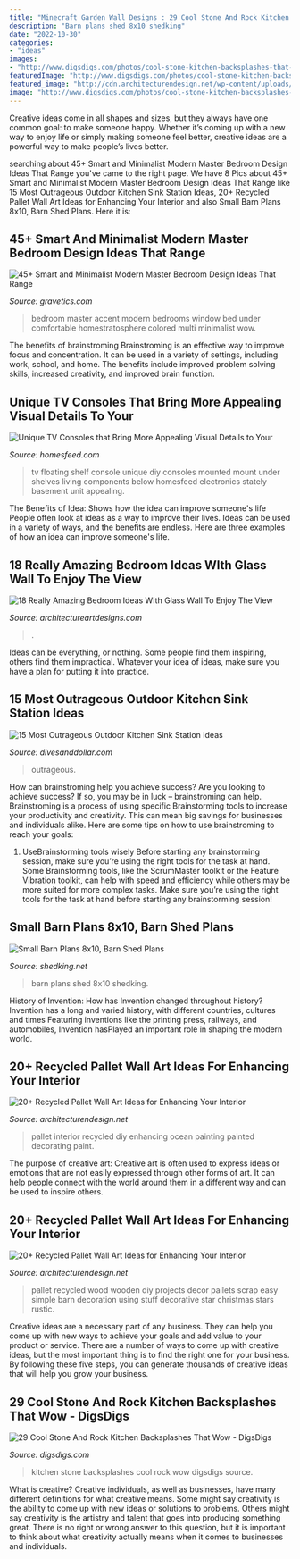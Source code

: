 ```yaml
---
title: "Minecraft Garden Wall Designs : 29 Cool Stone And Rock Kitchen Backsplashes That Wow"
description: "Barn plans shed 8x10 shedking"
date: "2022-10-30"
categories:
- "ideas"
images:
- "http://www.digsdigs.com/photos/cool-stone-kitchen-backsplashes-that-wow-3.jpg"
featuredImage: "http://www.digsdigs.com/photos/cool-stone-kitchen-backsplashes-that-wow-3.jpg"
featured_image: "http://cdn.architecturendesign.net/wp-content/uploads/2015/06/AD-Pallet-Wall-Art-6.jpg"
image: "http://www.digsdigs.com/photos/cool-stone-kitchen-backsplashes-that-wow-3.jpg"
---
```



Creative ideas come in all shapes and sizes, but they always have one common goal: to make someone happy. Whether it’s coming up with a new way to enjoy life or simply making someone feel better, creative ideas are a powerful way to make people’s lives better.

	

		
searching about 45+ Smart and Minimalist Modern Master Bedroom Design Ideas That Range you've came to the right page. We have 8 Pics about 45+ Smart and Minimalist Modern Master Bedroom Design Ideas That Range like 15 Most Outrageous Outdoor Kitchen Sink Station Ideas, 20+ Recycled Pallet Wall Art Ideas for Enhancing Your Interior and also Small Barn Plans 8x10, Barn Shed Plans. Here it is:
		
    
## 45+ Smart And Minimalist Modern Master Bedroom Design Ideas That Range

<img loading=lazy src="https://www.gravetics.com/wp-content/uploads/2017/08/Small-multi-colored-bedroom-with-comfortable-day-bed-under-window.jpg" onerror="this.onerror=null;this.src='https://tse4.mm.bing.net/th?id=OIP.h9Diuxk_jR7Jy3LnqPVZoQHaE4&amp;pid=15.1';" alt="45+ Smart and Minimalist Modern Master Bedroom Design Ideas That Range">

_Source: gravetics.com_

>bedroom master accent modern bedrooms window bed under comfortable homestratosphere colored multi minimalist wow. 

	

The benefits of brainstroming
Brainstroming is an effective way to improve focus and concentration. It can be used in a variety of settings, including work, school, and home. The benefits include improved problem solving skills, increased creativity, and improved brain function.

    
## Unique TV Consoles That Bring More Appealing Visual Details To Your

<img loading=lazy src="https://homesfeed.com/wp-content/uploads/2015/07/unique-tv-consoles-on-wall-mounted-tv-console-with-media-storage-plus-speaker-and-flat-tv-on-white-wall.jpg" onerror="this.onerror=null;this.src='https://tse3.mm.bing.net/th?id=OIP.QJfWAuyusVLgXDiE28ReDwHaKl&amp;pid=15.1';" alt="Unique TV Consoles that Bring More Appealing Visual Details to Your">

_Source: homesfeed.com_

>tv floating shelf console unique diy consoles mounted mount under shelves living components below homesfeed electronics stately basement unit appealing. 

	

The Benefits of Idea: Shows how the idea can improve someone's life
People often look at ideas as a way to improve their lives. Ideas can be used in a variety of ways, and the benefits are endless. Here are three examples of how an idea can improve someone's life.

    
## 18 Really Amazing Bedroom Ideas WIth Glass Wall To Enjoy The View

<img loading=lazy src="https://www.architectureartdesigns.com/wp-content/uploads/2015/09/1650.jpg" onerror="this.onerror=null;this.src='https://tse1.mm.bing.net/th?id=OIP.-VI7mqlc7TQEdRfLlJDFGgHaE7&amp;pid=15.1';" alt="18 Really Amazing Bedroom Ideas WIth Glass Wall To Enjoy The View">

_Source: architectureartdesigns.com_

>. 

	

Ideas can be everything, or nothing. Some people find them inspiring, others find them impractical. Whatever your idea of ideas, make sure you have a plan for putting it into practice.

    
## 15 Most Outrageous Outdoor Kitchen Sink Station Ideas

<img loading=lazy src="https://www.divesanddollar.com/wp-content/uploads/2017/05/outdoor-kitchen-sink-station-7-FILEminimizer.jpg" onerror="this.onerror=null;this.src='https://tse4.mm.bing.net/th?id=OIP.myPVwbm-Mhf_cyflburDnQHaLF&amp;pid=15.1';" alt="15 Most Outrageous Outdoor Kitchen Sink Station Ideas">

_Source: divesanddollar.com_

>outrageous. 

	

How can brainstroming help you achieve success?
Are you looking to achieve success? If so, you may be in luck – brainstroming can help. Brainstroming is a process of using specific Brainstorming tools to increase your productivity and creativity. This can mean big savings for businesses and individuals alike. Here are some tips on how to use brainstroming to reach your goals: 
1. UseBrainstorming tools wisely 
Before starting any brainstorming session, make sure you’re using the right tools for the task at hand. Some Brainstorming tools, like the ScrumMaster toolkit or the Feature Vibration toolkit, can help with speed and efficiency while others may be more suited for more complex tasks. Make sure you’re using the right tools for the task at hand before starting any brainstorming session! 

    
## Small Barn Plans 8x10, Barn Shed Plans

<img loading=lazy src="http://www.shedking.net/images/heinrich-8x10bs-600.jpg" onerror="this.onerror=null;this.src='https://tse4.mm.bing.net/th?id=OIP.NI4cRKgJOjbpcI8fJvwGCAHaJ7&amp;pid=15.1';" alt="Small Barn Plans 8x10, Barn Shed Plans">

_Source: shedking.net_

>barn plans shed 8x10 shedking. 

	

History of Invention: How has Invention changed throughout history?
Invention has a long and varied history, with different countries, cultures and times Featuring inventions like the printing press, railways, and automobiles, Invention hasPlayed an important role in shaping the modern world.

    
## 20+ Recycled Pallet Wall Art Ideas For Enhancing Your Interior

<img loading=lazy src="http://cdn.architecturendesign.net/wp-content/uploads/2015/06/AD-Pallet-Wall-Art-6.jpg" onerror="this.onerror=null;this.src='https://tse2.mm.bing.net/th?id=OIP.347gd5yYyVIXmlcsE4atZwHaGT&amp;pid=15.1';" alt="20+ Recycled Pallet Wall Art Ideas for Enhancing Your Interior">

_Source: architecturendesign.net_

>pallet interior recycled diy enhancing ocean painting painted decorating paint. 

	

The purpose of creative art:
Creative art is often used to express ideas or emotions that are not easily expressed through other forms of art. It can help people connect with the world around them in a different way and can be used to inspire others.

    
## 20+ Recycled Pallet Wall Art Ideas For Enhancing Your Interior

<img loading=lazy src="http://cdn.architecturendesign.net/wp-content/uploads/2015/06/AD-Pallet-Wall-Art-21.jpg" onerror="this.onerror=null;this.src='https://tse3.mm.bing.net/th?id=OIP.3C8x5tYQ9jlOBhzSqkxUowHaJ4&amp;pid=15.1';" alt="20+ Recycled Pallet Wall Art Ideas for Enhancing Your Interior">

_Source: architecturendesign.net_

>pallet recycled wood wooden diy projects decor pallets scrap easy simple barn decoration using stuff decorative star christmas stars rustic. 

	

Creative ideas are a necessary part of any business. They can help you come up with new ways to achieve your goals and add value to your product or service. There are a number of ways to come up with creative ideas, but the most important thing is to find the right one for your business. By following these five steps, you can generate thousands of creative ideas that will help you grow your business.

    
## 29 Cool Stone And Rock Kitchen Backsplashes That Wow - DigsDigs

<img loading=lazy src="http://www.digsdigs.com/photos/cool-stone-kitchen-backsplashes-that-wow-3.jpg" onerror="this.onerror=null;this.src='https://tse3.mm.bing.net/th?id=OIP.N2LoDcA1AM7igtJ0i1MDVgHaJ4&amp;pid=15.1';" alt="29 Cool Stone And Rock Kitchen Backsplashes That Wow - DigsDigs">

_Source: digsdigs.com_

>kitchen stone backsplashes cool rock wow digsdigs source. 

	

What is creative?
Creative individuals, as well as businesses, have many different definitions for what creative means. Some might say creativity is the ability to come up with new ideas or solutions to problems. Others might say creativity is the artistry and talent that goes into producing something great. There is no right or wrong answer to this question, but it is important to think about what creativity actually means when it comes to businesses and individuals.

